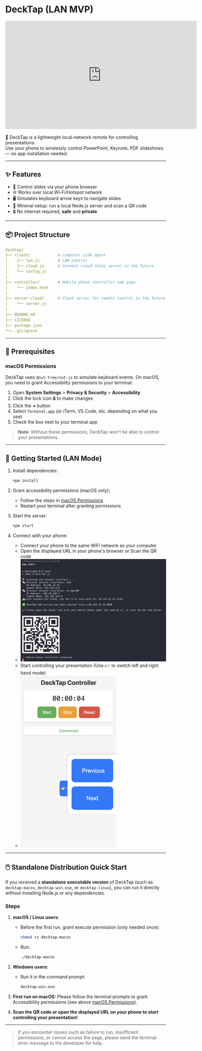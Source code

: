 # DeckTap (LAN MVP)

<iframe width="600" height="338" src="https://youtu.be/pNgNUWSf7C4" title="YouTube video player" frameborder="0" allow="accelerometer; clipboard-write; encrypted-media; gyroscope; picture-in-picture" allowfullscreen></iframe>

📡 DeckTap is a lightweight local-network remote for controlling presentations.  
Use your phone to wirelessly control PowerPoint, Keynote, PDF slideshows — no app installation needed.

---

## ✨ Features

- 📱 Control slides via your phone browser
- 🌐 Works over local Wi-Fi/Hotspot network
- 🖥 Simulates keyboard arrow keys to navigate slides
- 🚀 Minimal setup: run a local Node.js server and scan a QR code
- 🔒 No internet required, **safe** and **private**

---

## 📦 Project Structure
```yaml
decktap/
├── client/            # Computer side agent
│    ├── lan.js        # LAN control
│    ├── cloud.js      # Connect cloud relay server in the future
│    └── config.js
│
├── controller/        # Mobile phone controller web page
│    └── index.html
│
├── server-cloud/      # Cloud server for remote control in the future
│    └── server.js
│
├── README.md
├── LICENSE
├── package.json
└── .gitignore
```
---

## 🔧 Prerequisites

### macOS Permissions
DeckTap uses `@nut-tree/nut-js` to simulate keyboard events. On macOS, you need to grant Accessibility permissions to your terminal:

1. Open **System Settings** > **Privacy & Security** > **Accessibility**
2. Click the lock icon 🔒 to make changes
3. Click the **+** button
4. Select `Terminal.app` (or iTerm, VS Code, etc. depending on what you use)
5. Check the box next to your terminal app

> **Note**: Without these permissions, DeckTap won't be able to control your presentations.

---

## 🚀 Getting Started (LAN Mode)
1. Install dependencies:
   ```bash
   npm install
   ```

2. Grant accessibility permissions (macOS only):
   - Follow the steps in [macOS Permissions](#macos-permissions)
   - Restart your terminal after granting permissions

3. Start the server:
   ```bash
   npm start
   ```

4. Connect with your phone:
   - Connect your phone to the same WiFi network as your computer
   - Open the displayed URL in your phone's browser or Scan the QR code
   - <img src="./images/computer-client.png" width="600">
   - Start controlling your presentation (Use 👉 to switch left and right hand mode)
   - <img src="./images/phone-controller.png" width="300" >
  

---

## 🖱️ Standalone Distribution Quick Start

If you received a **standalone executable version** of DeckTap (such as `decktap-macos`, `decktap-win.exe`, or `decktap-linux`), you can run it directly without installing Node.js or any dependencies.

### Steps
1. **macOS / Linux users:**
   - Before the first run, grant execute permission (only needed once):
     ```bash
     chmod +x decktap-macos
     ```
   - Run:
     ```bash
     ./decktap-macos
     ```
2. **Windows users:**
   - Run it in the command prompt:
     ```bat
     decktap-win.exe
     ```
3. **First run on macOS:** Please follow the terminal prompts to grant Accessibility permissions (see above [macOS Permissions](#macos-permissions)).

4. **Scan the QR code or open the displayed URL on your phone to start controlling your presentation!**

---

> If you encounter issues such as failure to run, insufficient permissions, or cannot access the page, please send the terminal error message to the developer for help.
